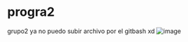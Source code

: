 # progra2
grupo2
ya no puedo subir archivo por el gitbash xd ![image](https://user-images.githubusercontent.com/87211821/125217959-8123c700-e287-11eb-98ce-0304bbe8bb47.png)
